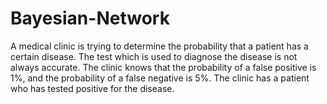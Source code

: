 # Bayesian-Network
A medical clinic is trying to determine the probability that a patient has a certain disease. The test which is used to diagnose the disease is not always accurate. The clinic knows that the probability of a false positive is 1%, and the probability of a false negative is 5%. The clinic has a patient who has tested positive for the disease.

